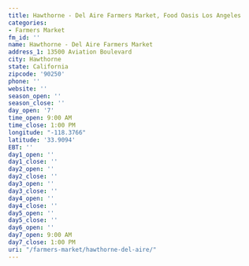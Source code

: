 ```yaml
---
title: Hawthorne - Del Aire Farmers Market, Food Oasis Los Angeles
categories:
- Farmers Market
fm_id: ''
name: Hawthorne - Del Aire Farmers Market
address_1: 13500 Aviation Boulevard
city: Hawthorne
state: California
zipcode: '90250'
phone: ''
website: ''
season_open: ''
season_close: ''
day_open: '7'
time_open: 9:00 AM
time_close: 1:00 PM
longitude: "-118.3766"
latitude: '33.9094'
EBT: ''
day1_open: ''
day1_close: ''
day2_open: ''
day2_close: ''
day3_open: ''
day3_close: ''
day4_open: ''
day4_close: ''
day5_open: ''
day5_close: ''
day6_open: ''
day7_open: 9:00 AM
day7_close: 1:00 PM
uri: "/farmers-market/hawthorne-del-aire/"
---
```


